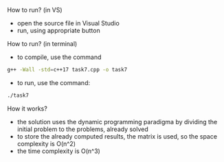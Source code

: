 How to run? (in VS)
- open the source file in Visual Studio
- run, using appropriate button

How to run? (in terminal)
- to compile, use the command 
```bash 
g++ -Wall -std=c++17 task7.cpp -o task7
```
- to run, use the command:
```bash
./task7
```

How it works?
- the solution uses the dynamic programming paradigma by dividing the initial problem to the problems, already solved
- to store the already computed results, the matrix is used, so the space complexity is O(n^2)
- the time complexity is O(n^3)



